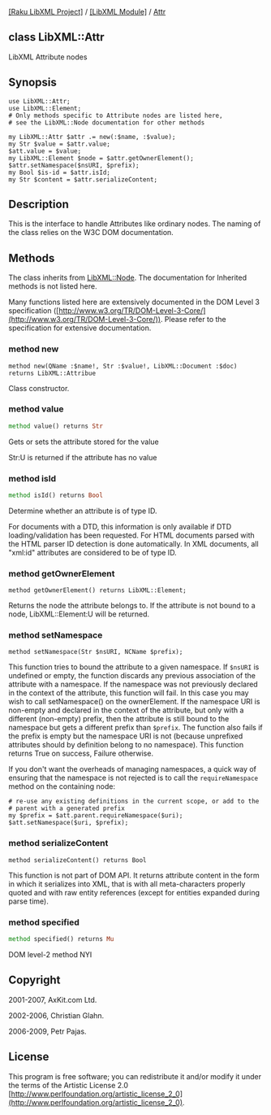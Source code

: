 [[Raku LibXML Project]](https://libxml-raku.github.io)
 / [[LibXML Module]](https://libxml-raku.github.io/LibXML-raku)
 / [Attr](https://libxml-raku.github.io/LibXML-raku/Attr)

class LibXML::Attr
------------------

LibXML Attribute nodes

Synopsis
--------

    use LibXML::Attr;
    use LibXML::Element;
    # Only methods specific to Attribute nodes are listed here,
    # see the LibXML::Node documentation for other methods

    my LibXML::Attr $attr .= new(:$name, :$value);
    my Str $value = $attr.value;
    $att.value = $value;
    my LibXML::Element $node = $attr.getOwnerElement();
    $attr.setNamespace($nsURI, $prefix);
    my Bool $is-id = $attr.isId;
    my Str $content = $attr.serializeContent;

Description
-----------

This is the interface to handle Attributes like ordinary nodes. The naming of the class relies on the W3C DOM documentation.

Methods
-------

The class inherits from [LibXML::Node](https://libxml-raku.github.io/LibXML-raku/Node). The documentation for Inherited methods is not listed here.

Many functions listed here are extensively documented in the DOM Level 3 specification ([http://www.w3.org/TR/DOM-Level-3-Core/](http://www.w3.org/TR/DOM-Level-3-Core/)). Please refer to the specification for extensive documentation.

### method new

    method new(QName :$name!, Str :$value!, LibXML::Document :$doc) returns LibXML::Attribue

Class constructor.

### method value

```raku
method value() returns Str
```

Gets or sets the attribute stored for the value

Str:U is returned if the attribute has no value

### method isId

```raku
method isId() returns Bool
```

Determine whether an attribute is of type ID.

For documents with a DTD, this information is only available if DTD loading/validation has been requested. For HTML documents parsed with the HTML parser ID detection is done automatically. In XML documents, all "xml:id" attributes are considered to be of type ID.

### method getOwnerElement

    method getOwnerElement() returns LibXML::Element;

Returns the node the attribute belongs to. If the attribute is not bound to a node, LibXML::Element:U will be returned.

### method setNamespace

    method setNamespace(Str $nsURI, NCName $prefix);

This function tries to bound the attribute to a given namespace. If `$nsURI` is undefined or empty, the function discards any previous association of the attribute with a namespace. If the namespace was not previously declared in the context of the attribute, this function will fail. In this case you may wish to call setNamespace() on the ownerElement. If the namespace URI is non-empty and declared in the context of the attribute, but only with a different (non-empty) prefix, then the attribute is still bound to the namespace but gets a different prefix than `$prefix`. The function also fails if the prefix is empty but the namespace URI is not (because unprefixed attributes should by definition belong to no namespace). This function returns True on success, Failure otherwise.

If you don't want the overheads of managing namespaces, a quick way of ensuring that the namespace is not rejected is to call the `requireNamespace` method on the containing node:

    # re-use any existing definitions in the current scope, or add to the
    # parent with a generated prefix
    my $prefix = $att.parent.requireNamespace($uri);
    $att.setNamespace($uri, $prefix);

### method serializeContent

    method serializeContent() returns Bool

This function is not part of DOM API. It returns attribute content in the form in which it serializes into XML, that is with all meta-characters properly quoted and with raw entity references (except for entities expanded during parse time).

### method specified

```raku
method specified() returns Mu
```

DOM level-2 method NYI

Copyright
---------

2001-2007, AxKit.com Ltd.

2002-2006, Christian Glahn.

2006-2009, Petr Pajas.

License
-------

This program is free software; you can redistribute it and/or modify it under the terms of the Artistic License 2.0 [http://www.perlfoundation.org/artistic_license_2_0](http://www.perlfoundation.org/artistic_license_2_0).

